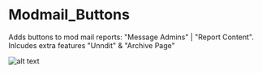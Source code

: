 # Modmail_Buttons
Adds buttons to mod mail reports: "Message Admins" | "Report Content". Inlcudes extra features "Unndit" &amp; "Archive Page"

![alt text](https://repository-images.githubusercontent.com/606925538/64e71902-0ad3-4064-a007-1e320ccc5992)
